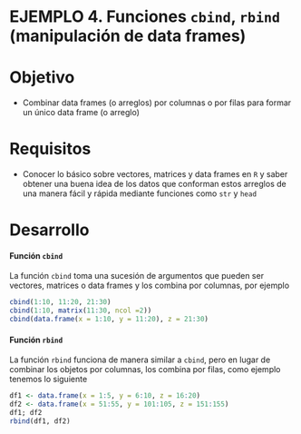 # EJEMPLO 4. Funciones `cbind`, `rbind` (manipulación de data frames)

# Objetivo

- Combinar data frames (o arreglos) por columnas o por filas para formar un único data frame (o arreglo)

# Requisitos

- Conocer lo básico sobre vectores, matrices y data frames en `R` y saber obtener una buena idea de los datos que conforman estos arreglos de una manera fácil y rápida mediante funciones como `str` y `head`

# Desarrollo

#### Función `cbind`

La función `cbind` toma una sucesión de argumentos que pueden ser vectores, matrices o data frames y los combina por columnas, por ejemplo 

```R
cbind(1:10, 11:20, 21:30)
cbind(1:10, matrix(11:30, ncol =2))
cbind(data.frame(x = 1:10, y = 11:20), z = 21:30)
```

#### Función `rbind`

La función `rbind` funciona de manera similar a `cbind`, pero en lugar de combinar los objetos por columnas, los combina por filas, como ejemplo tenemos lo siguiente

```R
df1 <- data.frame(x = 1:5, y = 6:10, z = 16:20)
df2 <- data.frame(x = 51:55, y = 101:105, z = 151:155)
df1; df2
rbind(df1, df2)
```

